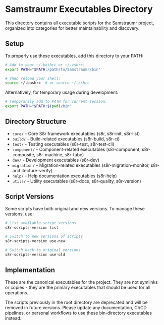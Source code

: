 # Samstraumr Executables Directory

This directory contains all executable scripts for the Samstraumr project, organized into categories for better maintainability and discovery.

## Setup

To properly use these executables, add this directory to your PATH:

```bash
# Add to your ~/.bashrc or ~/.zshrc:
export PATH="$PATH:/path/to/Samstraumr/bin"

# Then reload your shell:
source ~/.bashrc  # or source ~/.zshrc
```

Alternatively, for temporary usage during development:

```bash
# Temporarily add to PATH for current session:
export PATH="$PATH:$(pwd)/bin"
```

## Directory Structure

- `core/` - Core S8r framework executables (s8r, s8r-init, s8r-list)
- `build/` - Build-related executables (s8r-build, s8r-ci)
- `test/` - Testing executables (s8r-test, s8r-test-cli)
- `component/` - Component-related executables (s8r-component, s8r-composite, s8r-machine, s8r-tube)
- `dev/` - Development executables (s8r-dev)
- `migration/` - Migration-related executables (s8r-migration-monitor, s8r-architecture-verify)
- `help/` - Help documentation executables (s8r-help)
- `utils/` - Utility executables (s8r-docs, s8r-quality, s8r-version)

## Script Versions

Some scripts have both original and new versions. To manage these versions, use:

```bash
# List available script versions
s8r-scripts-version list

# Switch to new versions of scripts
s8r-scripts-version use-new

# Switch back to original versions
s8r-scripts-version use-old
```

## Implementation

These are the canonical executables for the project. They are not symlinks or copies - they are the primary executables that should be used for all operations.

The scripts previously in the root directory are deprecated and will be removed in future versions. Please update any documentation, CI/CD pipelines, or personal workflows to use these bin-directory executables instead.
